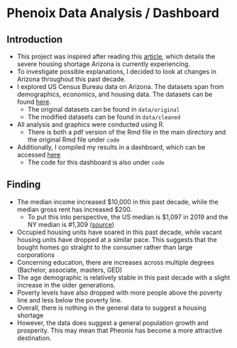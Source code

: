 # Phenoix Data Analysis / Dashboard

## Introduction
- This project was inspired after reading this [article](https://azpbs.org/horizon/2022/01/arizonas-housing-shortage-is-making-for-higher-home-prices/), which details the severe housing shortage Arizona is currently experiencing. 
- To investigate possible explanations, I decided to look at changes in Arizona throughout this past decade.
 - I explored US Census Bureau data on Arizona. The datasets span from demographics, economics, and housing data. The datasets can be found [here](https://www.phoenixopendata.com/organization/external-data).
    - The original datasets can be found in `data/original`
    - The modified datasets can be found in `data/cleaned`
- All analysis and graphics were conducted using R.
    - There is both a pdf version of the Rmd file in the main directory and the original Rmd file under `code`
- Additionally, I compiled my results in a dashboard, which can be accessed [here](https://rpubs.com/mkato124/871541)
    - The code for this dashboard is also under `code`

## Finding
- The median income increased $10,000 in this past decade, while the median gross rent has increased $200. 
    - To put this into perspective, the US median is $1,097 in 2019 and the NY median is #1,309 ([source](https://www.deptofnumbers.com/rent/new-york/))
- Occupied housing units have soared in this past decade, while vacant housing units have dropped at a similar pace. This suggests that the bought homes go straight to the consumer rather than large corporations
- Concerning education, there are increases across multiple degrees (Bachelor, associate, masters, GED)
- The age demographic is relatively stable in this past decade with a slight increase in the older generations.
- Poverty levels have also dropped with more people above the poverty line and less below the poverty line.
- Overall, there is nothing in the general data to suggest a housing shortage
- However, the data does suggest a general population growth and prosperity. This may mean that Pheonix has become a more attractive destination. 